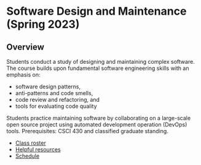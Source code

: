# Software Design and Maintenance (Spring 2023)

## Overview

Students conduct a study of designing and maintaining complex software. The course builds upon fundamental software engineering skills with an emphasis on:

- software design patterns,
- anti-patterns and code smells,
- code review and refactoring, and
- tools for evaluating code quality

Students practice maintaining software by collaborating on a large-scale open source project using automated development operation (DevOps) tools. Prerequisites: CSCI 430 and classified graduate standing.

- [Class roster](roster.md)
- [Helpful resources](resources.md)
- [Schedule](schedule.md)
